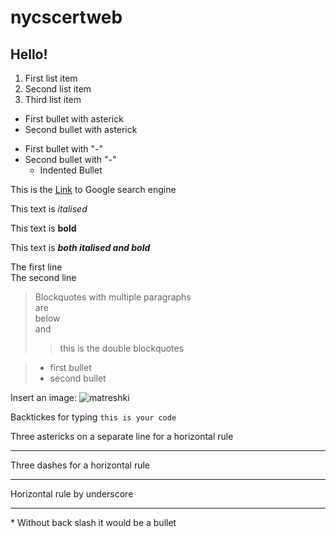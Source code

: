 
# nycscertweb

## Hello!

1. First list item
2. Second list item
3. Third list item

* First bullet with asterick
* Second bullet with asterick

- First bullet with "-"
- Second bullet with "-"
    - Indented Bullet

This is the [Link](www.google.com) to Google search engine

This text is *italised*

This text is **bold**

This text is ***both italised and bold***

The first line <br>
The second line

> Blockquotes with multiple paragraphs <br>
> are <br>
> below <br>
> and <br>
> > this is the 
> > double blockquotes

> - first bullet <br>
> - second bullet

Insert an image:
![matreshki](https://encrypted-tbn0.gstatic.com/images?q=tbn:ANd9GcR0BiGxF8gxakYC23XsSkrFI3ScjotUa8qeRg&usqp=CAU)

Backtickes for typing `this is your code`

Three astericks on a separate line for a horizontal rule
***

Three dashes for a horizontal rule
___

Horizontal rule by underscore 
___________________

\* Without back slash it would be a bullet

